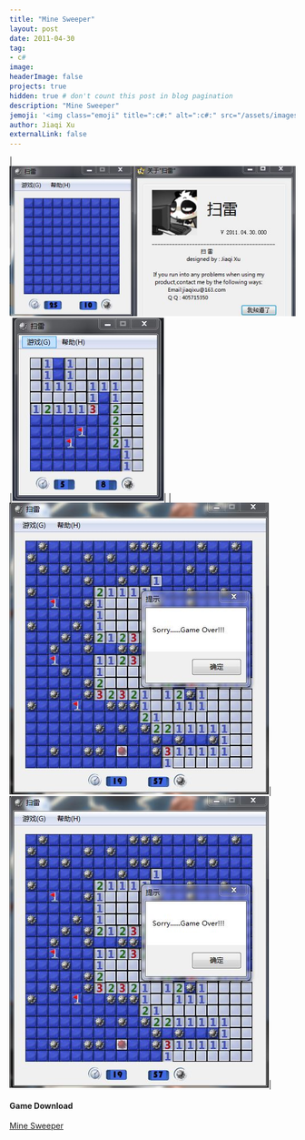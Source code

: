 ```yaml
---
title: "Mine Sweeper"
layout: post
date: 2011-04-30
tag:
- c#
image:
headerImage: false
projects: true
hidden: true # don't count this post in blog pagination
description: "Mine Sweeper"
jemoji: '<img class="emoji" title=":c#:" alt=":c#:" src="/assets/images/language_icon/c_hash.png" height="20" width="20" align="absmiddle">'
author: Jiaqi Xu
externalLink: false
---
```


|![image](/assets/images/projects/mine_1.png)|![image](/assets/images/projects/mine_2.png)|
|![image](/assets/images/projects/mine_4.png)|![image](/assets/images/projects/mine_4.png)|

#### Game Download
[Mine Sweeper](/projects/MineSweep.exe)
